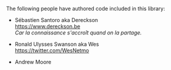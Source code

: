 The following people have authored code included in this library:

* Sébastien Santoro aka Dereckson<br> 
https://www.dereckson.be<br> 
_Car la connaissance s'accroît quand on la partage._

* Ronald Ulysses Swanson aka Wes<br>
https://twitter.com/WesNetmo

* Andrew Moore
